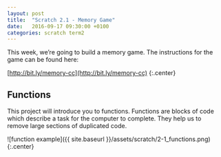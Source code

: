 ```yaml
---
layout: post
title:  "Scratch 2.1 - Memory Game"
date:   2016-09-17 09:30:00 +0100
categories: scratch term2
---
```

This week, we’re going to build a memory game. The instructions for the game can be found here:

[http://bit.ly/memory-cc](http://bit.ly/memory-cc)
{:.center}

## Functions
This project will introduce you to functions. Functions are blocks of code which describe a task for the computer to complete. They help us to remove large sections of duplicated code.

![function example]({{ site.baseurl }}/assets/scratch/2-1_functions.png)
{:.center}
